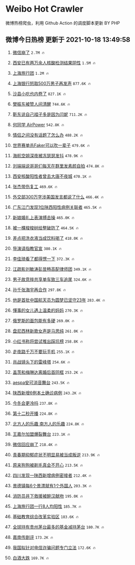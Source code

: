 # Weibo Hot Crawler 



微博热榜爬虫，利用 Github Action 的调度脚本更新 BY PHP 


## 微博今日热榜 更新于 2021-10-18 13:49:58 
1. [微信崩了](https://s.weibo.com/weibo?q=%E5%BE%AE%E4%BF%A1%E5%B4%A9%E4%BA%86&Refer=top) `2.7M 🔥` 

1. [西安已有两万余人核酸检测结果阴性](https://s.weibo.com/weibo?q=%23%E8%A5%BF%E5%AE%89%E5%B7%B2%E6%9C%89%E4%B8%A4%E4%B8%87%E4%BD%99%E4%BA%BA%E6%A0%B8%E9%85%B8%E6%A3%80%E6%B5%8B%E7%BB%93%E6%9E%9C%E9%98%B4%E6%80%A7%23&Refer=top) `1.5M 🔥` 

1. [上海旅行团](https://s.weibo.com/weibo?q=%E4%B8%8A%E6%B5%B7%E6%97%85%E8%A1%8C%E5%9B%A2&Refer=top) `1.2M 🔥` 

1. [上海银行怒取500万男子再发声](https://s.weibo.com/weibo?q=%23%E4%B8%8A%E6%B5%B7%E9%93%B6%E8%A1%8C%E6%80%92%E5%8F%96500%E4%B8%87%E7%94%B7%E5%AD%90%E5%86%8D%E5%8F%91%E5%A3%B0%23&Refer=top) `877.6K 🔥` 

1. [沙县小吃也内卷了](https://s.weibo.com/weibo?q=%23%E6%B2%99%E5%8E%BF%E5%B0%8F%E5%90%83%E4%B9%9F%E5%86%85%E5%8D%B7%E4%BA%86%23&Refer=top) `827.1K 🔥` 

1. [樊振东被赞人间清醒](https://s.weibo.com/weibo?q=%23%E6%A8%8A%E6%8C%AF%E4%B8%9C%E8%A2%AB%E8%B5%9E%E4%BA%BA%E9%97%B4%E6%B8%85%E9%86%92%23&Refer=top) `744.6K 🔥` 

1. [靳东说自己褶子多是因为闫妮](https://s.weibo.com/weibo?q=%23%E9%9D%B3%E4%B8%9C%E8%AF%B4%E8%87%AA%E5%B7%B1%E8%A4%B6%E5%AD%90%E5%A4%9A%E6%98%AF%E5%9B%A0%E4%B8%BA%E9%97%AB%E5%A6%AE%23&Refer=top) `711.2K 🔥` 

1. [何同学 AirPower](https://s.weibo.com/weibo?q=%E4%BD%95%E5%90%8C%E5%AD%A6%20AirPower&Refer=top) `542.8K 🔥` 

1. [情侣之间没有话题了怎么办](https://s.weibo.com/weibo?q=%23%E6%83%85%E4%BE%A3%E4%B9%8B%E9%97%B4%E6%B2%A1%E6%9C%89%E8%AF%9D%E9%A2%98%E4%BA%86%E6%80%8E%E4%B9%88%E5%8A%9E%23&Refer=top) `488.2K 🔥` 

1. [世界赛单杀Faker可以吹一辈子](https://s.weibo.com/weibo?q=%23%E4%B8%96%E7%95%8C%E8%B5%9B%E5%8D%95%E6%9D%80Faker%E5%8F%AF%E4%BB%A5%E5%90%B9%E4%B8%80%E8%BE%88%E5%AD%90%23&Refer=top) `479.6K 🔥` 

1. [海航空姐深夜被冻瑟瑟发抖](https://s.weibo.com/weibo?q=%23%E6%B5%B7%E8%88%AA%E7%A9%BA%E5%A7%90%E6%B7%B1%E5%A4%9C%E8%A2%AB%E5%86%BB%E7%91%9F%E7%91%9F%E5%8F%91%E6%8A%96%23&Refer=top) `478.9K 🔥` 

1. [刘端端说哥哥们每天在群里发素颜自拍](https://s.weibo.com/weibo?q=%23%E5%88%98%E7%AB%AF%E7%AB%AF%E8%AF%B4%E5%93%A5%E5%93%A5%E4%BB%AC%E6%AF%8F%E5%A4%A9%E5%9C%A8%E7%BE%A4%E9%87%8C%E5%8F%91%E7%B4%A0%E9%A2%9C%E8%87%AA%E6%8B%8D%23&Refer=top) `474.8K 🔥` 

1. [西安核酸阳性者曾去大唐不夜城](https://s.weibo.com/weibo?q=%23%E8%A5%BF%E5%AE%89%E6%A0%B8%E9%85%B8%E9%98%B3%E6%80%A7%E8%80%85%E6%9B%BE%E5%8E%BB%E5%A4%A7%E5%94%90%E4%B8%8D%E5%A4%9C%E5%9F%8E%23&Refer=top) `470.1K 🔥` 

1. [张杰带伤复工](https://s.weibo.com/weibo?q=%23%E5%BC%A0%E6%9D%B0%E5%B8%A6%E4%BC%A4%E5%A4%8D%E5%B7%A5%23&Refer=top) `469.6K 🔥` 

1. [外交部300万字涉美国发言都说了什么](https://s.weibo.com/weibo?q=%23%E5%A4%96%E4%BA%A4%E9%83%A8300%E4%B8%87%E5%AD%97%E6%B6%89%E7%BE%8E%E5%9B%BD%E5%8F%91%E8%A8%80%E9%83%BD%E8%AF%B4%E4%BA%86%E4%BB%80%E4%B9%88%23&Refer=top) `466.4K 🔥` 

1. [广东江门发现1位陕西阳性病例关联者](https://s.weibo.com/weibo?q=%23%E5%B9%BF%E4%B8%9C%E6%B1%9F%E9%97%A8%E5%8F%91%E7%8E%B01%E4%BD%8D%E9%99%95%E8%A5%BF%E9%98%B3%E6%80%A7%E7%97%85%E4%BE%8B%E5%85%B3%E8%81%94%E8%80%85%23&Refer=top) `465.5K 🔥` 

1. [新娘婚礼上表演搏击操](https://s.weibo.com/weibo?q=%23%E6%96%B0%E5%A8%98%E5%A9%9A%E7%A4%BC%E4%B8%8A%E8%A1%A8%E6%BC%94%E6%90%8F%E5%87%BB%E6%93%8D%23&Refer=top) `465.0K 🔥` 

1. [被一棵梭梭树给整破防了](https://s.weibo.com/weibo?q=%23%E8%A2%AB%E4%B8%80%E6%A3%B5%E6%A2%AD%E6%A2%AD%E6%A0%91%E7%BB%99%E6%95%B4%E7%A0%B4%E9%98%B2%E4%BA%86%23&Refer=top) `464.5K 🔥` 

1. [差点把洗衣液当成饮料喝了](https://s.weibo.com/weibo?q=%23%E5%B7%AE%E7%82%B9%E6%8A%8A%E6%B4%97%E8%A1%A3%E6%B6%B2%E5%BD%93%E6%88%90%E9%A5%AE%E6%96%99%E5%96%9D%E4%BA%86%23&Refer=top) `418.0K 🔥` 

1. [导演请指教官宣](https://s.weibo.com/weibo?q=%23%E5%AF%BC%E6%BC%94%E8%AF%B7%E6%8C%87%E6%95%99%E5%AE%98%E5%AE%A3%23&Refer=top) `380.1K 🔥` 

1. [李佳琦看了都得愣一下](https://s.weibo.com/weibo?q=%23%E6%9D%8E%E4%BD%B3%E7%90%A6%E7%9C%8B%E4%BA%86%E9%83%BD%E5%BE%97%E6%84%A3%E4%B8%80%E4%B8%8B%23&Refer=top) `372.3K 🔥` 

1. [江疏影刘敏涛彭昱畅高配律师团](https://s.weibo.com/weibo?q=%23%E6%B1%9F%E7%96%8F%E5%BD%B1%E5%88%98%E6%95%8F%E6%B6%9B%E5%BD%AD%E6%98%B1%E7%95%85%E9%AB%98%E9%85%8D%E5%BE%8B%E5%B8%88%E5%9B%A2%23&Refer=top) `349.1K 🔥` 

1. [男子故意摔共享单车致三车追尾](https://s.weibo.com/weibo?q=%23%E7%94%B7%E5%AD%90%E6%95%85%E6%84%8F%E6%91%94%E5%85%B1%E4%BA%AB%E5%8D%95%E8%BD%A6%E8%87%B4%E4%B8%89%E8%BD%A6%E8%BF%BD%E5%B0%BE%23&Refer=top) `324.6K 🔥` 

1. [孙千张海宇再合作](https://s.weibo.com/weibo?q=%23%E5%AD%99%E5%8D%83%E5%BC%A0%E6%B5%B7%E5%AE%87%E5%86%8D%E5%90%88%E4%BD%9C%23&Refer=top) `297.8K 🔥` 

1. [他是首批中国航天员为圆梦已坚守23年](https://s.weibo.com/weibo?q=%23%E4%BB%96%E6%98%AF%E9%A6%96%E6%89%B9%E4%B8%AD%E5%9B%BD%E8%88%AA%E5%A4%A9%E5%91%98%E4%B8%BA%E5%9C%86%E6%A2%A6%E5%B7%B2%E5%9D%9A%E5%AE%8823%E5%B9%B4%23&Refer=top) `283.4K 🔥` 

1. [懂事的女儿遇上温柔的妈妈](https://s.weibo.com/weibo?q=%23%E6%87%82%E4%BA%8B%E7%9A%84%E5%A5%B3%E5%84%BF%E9%81%87%E4%B8%8A%E6%B8%A9%E6%9F%94%E7%9A%84%E5%A6%88%E5%A6%88%23&Refer=top) `270.3K 🔥` 

1. [俄罗斯的面包能有多硬](https://s.weibo.com/weibo?q=%23%E4%BF%84%E7%BD%97%E6%96%AF%E7%9A%84%E9%9D%A2%E5%8C%85%E8%83%BD%E6%9C%89%E5%A4%9A%E7%A1%AC%23&Refer=top) `269.0K 🔥` 

1. [盘尼西林新歌女声是马思纯](https://s.weibo.com/weibo?q=%23%E7%9B%98%E5%B0%BC%E8%A5%BF%E6%9E%97%E6%96%B0%E6%AD%8C%E5%A5%B3%E5%A3%B0%E6%98%AF%E9%A9%AC%E6%80%9D%E7%BA%AF%23&Refer=top) `261.0K 🔥` 

1. [小红书称将尝试推出踩坑榜](https://s.weibo.com/weibo?q=%23%E5%B0%8F%E7%BA%A2%E4%B9%A6%E7%A7%B0%E5%B0%86%E5%B0%9D%E8%AF%95%E6%8E%A8%E5%87%BA%E8%B8%A9%E5%9D%91%E6%A6%9C%23&Refer=top) `258.8K 🔥` 

1. [走夜路千万不要玩手机](https://s.weibo.com/weibo?q=%23%E8%B5%B0%E5%A4%9C%E8%B7%AF%E5%8D%83%E4%B8%87%E4%B8%8D%E8%A6%81%E7%8E%A9%E6%89%8B%E6%9C%BA%23&Refer=top) `255.1K 🔥` 

1. [肖战镜头下的雷峰塔](https://s.weibo.com/weibo?q=%23%E8%82%96%E6%88%98%E9%95%9C%E5%A4%B4%E4%B8%8B%E7%9A%84%E9%9B%B7%E5%B3%B0%E5%A1%94%23&Refer=top) `254.6K 🔥` 

1. [盖茨和梅琳达离婚后首同框](https://s.weibo.com/weibo?q=%23%E7%9B%96%E8%8C%A8%E5%92%8C%E6%A2%85%E7%90%B3%E8%BE%BE%E7%A6%BB%E5%A9%9A%E5%90%8E%E9%A6%96%E5%90%8C%E6%A1%86%23&Refer=top) `253.2K 🔥` 

1. [aespa安可消音舞台](https://s.weibo.com/weibo?q=%23aespa%E5%AE%89%E5%8F%AF%E6%B6%88%E9%9F%B3%E8%88%9E%E5%8F%B0%23&Refer=top) `243.5K 🔥` 

1. [陕西新增6例本土确诊病例](https://s.weibo.com/weibo?q=%23%E9%99%95%E8%A5%BF%E6%96%B0%E5%A2%9E6%E4%BE%8B%E6%9C%AC%E5%9C%9F%E7%A1%AE%E8%AF%8A%E7%97%85%E4%BE%8B%23&Refer=top) `243.2K 🔥` 

1. [今冬会更冷吗](https://s.weibo.com/weibo?q=%23%E4%BB%8A%E5%86%AC%E4%BC%9A%E6%9B%B4%E5%86%B7%E5%90%97%23&Refer=top) `237.8K 🔥` 

1. [第十二秒开播](https://s.weibo.com/weibo?q=%23%E7%AC%AC%E5%8D%81%E4%BA%8C%E7%A7%92%E5%BC%80%E6%92%AD%23&Refer=top) `224.8K 🔥` 

1. [北方人的乐趣 南方人的乐趣](https://s.weibo.com/weibo?q=%E5%8C%97%E6%96%B9%E4%BA%BA%E7%9A%84%E4%B9%90%E8%B6%A3%20%E5%8D%97%E6%96%B9%E4%BA%BA%E7%9A%84%E4%B9%90%E8%B6%A3&Refer=top) `224.8K 🔥` 

1. [王嘉尔加盟爆裂舞台](https://s.weibo.com/weibo?q=%23%E7%8E%8B%E5%98%89%E5%B0%94%E5%8A%A0%E7%9B%9F%E7%88%86%E8%A3%82%E8%88%9E%E5%8F%B0%23&Refer=top) `223.1K 🔥` 

1. [微信回应崩了](https://s.weibo.com/weibo?q=%23%E5%BE%AE%E4%BF%A1%E5%9B%9E%E5%BA%94%E5%B4%A9%E4%BA%86%23&Refer=top) `218.4K 🔥` 

1. [青春期抑郁症状不明显易被当成叛逆](https://s.weibo.com/weibo?q=%23%E9%9D%92%E6%98%A5%E6%9C%9F%E6%8A%91%E9%83%81%E7%97%87%E7%8A%B6%E4%B8%8D%E6%98%8E%E6%98%BE%E6%98%93%E8%A2%AB%E5%BD%93%E6%88%90%E5%8F%9B%E9%80%86%23&Refer=top) `213.9K 🔥` 

1. [原来狗狗被剃毛真会不开心](https://s.weibo.com/weibo?q=%23%E5%8E%9F%E6%9D%A5%E7%8B%97%E7%8B%97%E8%A2%AB%E5%89%83%E6%AF%9B%E7%9C%9F%E4%BC%9A%E4%B8%8D%E5%BC%80%E5%BF%83%23&Refer=top) `213.5K 🔥` 

1. [四川发现一陕西新增病例密接者](https://s.weibo.com/weibo?q=%23%E5%9B%9B%E5%B7%9D%E5%8F%91%E7%8E%B0%E4%B8%80%E9%99%95%E8%A5%BF%E6%96%B0%E5%A2%9E%E7%97%85%E4%BE%8B%E5%AF%86%E6%8E%A5%E8%80%85%23&Refer=top) `212.4K 🔥` 

1. [景德镇每6个景漂就有1个外国人](https://s.weibo.com/weibo?q=%23%E6%99%AF%E5%BE%B7%E9%95%87%E6%AF%8F6%E4%B8%AA%E6%99%AF%E6%BC%82%E5%B0%B1%E6%9C%891%E4%B8%AA%E5%A4%96%E5%9B%BD%E4%BA%BA%23&Refer=top) `203.3K 🔥` 

1. [消防员井下救援被醉汉献吻](https://s.weibo.com/weibo?q=%23%E6%B6%88%E9%98%B2%E5%91%98%E4%BA%95%E4%B8%8B%E6%95%91%E6%8F%B4%E8%A2%AB%E9%86%89%E6%B1%89%E7%8C%AE%E5%90%BB%23&Refer=top) `195.0K 🔥` 

1. [上海旅行团一行8人均阳性](https://s.weibo.com/weibo?q=%23%E4%B8%8A%E6%B5%B7%E6%97%85%E8%A1%8C%E5%9B%A2%E4%B8%80%E8%A1%8C8%E4%BA%BA%E5%9D%87%E9%98%B3%E6%80%A7%23&Refer=top) `185.7K 🔥` 

1. [基础教育综合改革实验区](https://s.weibo.com/weibo?q=%23%E5%9F%BA%E7%A1%80%E6%95%99%E8%82%B2%E7%BB%BC%E5%90%88%E6%94%B9%E9%9D%A9%E5%AE%9E%E9%AA%8C%E5%8C%BA%23&Refer=top) `183.6K 🔥` 

1. [全球持有贵州茅台最多的基金减持茅台](https://s.weibo.com/weibo?q=%23%E5%85%A8%E7%90%83%E6%8C%81%E6%9C%89%E8%B4%B5%E5%B7%9E%E8%8C%85%E5%8F%B0%E6%9C%80%E5%A4%9A%E7%9A%84%E5%9F%BA%E9%87%91%E5%87%8F%E6%8C%81%E8%8C%85%E5%8F%B0%23&Refer=top) `180.7K 🔥` 

1. [嘉南传剧评](https://s.weibo.com/weibo?q=%23%E5%98%89%E5%8D%97%E4%BC%A0%E5%89%A7%E8%AF%84%23&Refer=top) `173.2K 🔥` 

1. [我国拟针对电信诈骗问题专门立法](https://s.weibo.com/weibo?q=%23%E6%88%91%E5%9B%BD%E6%8B%9F%E9%92%88%E5%AF%B9%E7%94%B5%E4%BF%A1%E8%AF%88%E9%AA%97%E9%97%AE%E9%A2%98%E4%B8%93%E9%97%A8%E7%AB%8B%E6%B3%95%23&Refer=top) `172.6K 🔥` 

1. [白酒大跌](https://s.weibo.com/weibo?q=%E7%99%BD%E9%85%92%E5%A4%A7%E8%B7%8C&Refer=top) `169.7K 🔥` 

